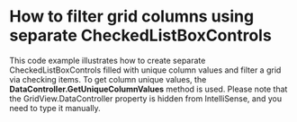 # How to filter grid columns using separate CheckedListBoxControls


This code example illustrates how to create separate CheckedListBoxControls filled with unique column values and filter a grid via checking items. To get column unique values, the <strong>DataController.GetUniqueColumnValues</strong> method is used. Please note that the GridView.DataController property is hidden from IntelliSense, and you need to type it manually.

<br/>


